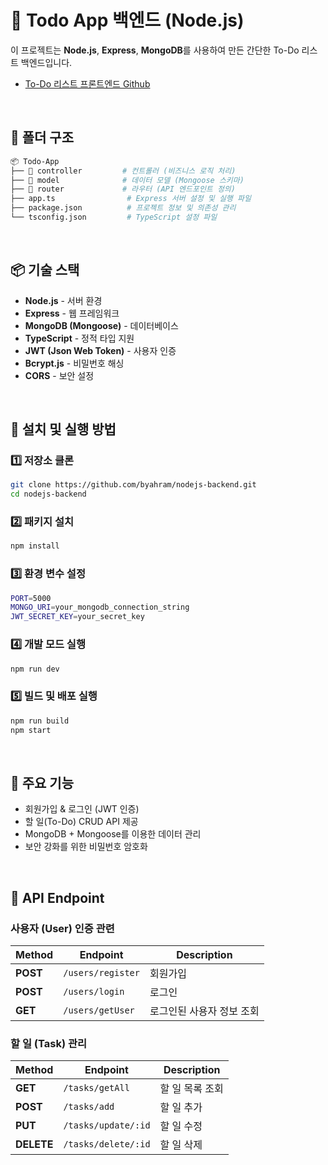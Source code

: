 # 📝 Todo App 백엔드 (Node.js)

이 프로젝트는 **Node.js**, **Express**, **MongoDB**를 사용하여 만든 간단한 To-Do 리스트 백엔드입니다.

- [To-Do 리스트 프론트엔드 Github](https://github.com/byahram/react-todo-app)

<br>

## 📂 폴더 구조

```bash
📦 Todo-App
├── 📁 controller         # 컨트롤러 (비즈니스 로직 처리)
├── 📁 model              # 데이터 모델 (Mongoose 스키마)
├── 📁 router             # 라우터 (API 엔드포인트 정의)
├── app.ts                # Express 서버 설정 및 실행 파일
├── package.json          # 프로젝트 정보 및 의존성 관리
└── tsconfig.json         # TypeScript 설정 파일
```

<br>

## 📦 기술 스택

- **Node.js** - 서버 환경
- **Express** - 웹 프레임워크
- **MongoDB (Mongoose)** - 데이터베이스
- **TypeScript** - 정적 타입 지원
- **JWT (Json Web Token)** - 사용자 인증
- **Bcrypt.js** - 비밀번호 해싱
- **CORS** - 보안 설정

<br>

## 🚀 설치 및 실행 방법

### 1️⃣ 저장소 클론

```sh
git clone https://github.com/byahram/nodejs-backend.git
cd nodejs-backend
```

### 2️⃣ 패키지 설치

```sh
npm install
```

### 3️⃣ 환경 변수 설정

```sh
PORT=5000
MONGO_URI=your_mongodb_connection_string
JWT_SECRET_KEY=your_secret_key
```

### 4️⃣ 개발 모드 실행

```sh
npm run dev
```

### 5️⃣ 빌드 및 배포 실행

```sh
npm run build
npm start
```

<br>

## 📌 주요 기능

- 회원가입 & 로그인 (JWT 인증)
- 할 일(To-Do) CRUD API 제공
- MongoDB + Mongoose를 이용한 데이터 관리
- 보안 강화를 위한 비밀번호 암호화

<br>

## 📜 API Endpoint

### 사용자 (User) 인증 관련

| Method   | Endpoint          | Description               |
| -------- | ----------------- | ------------------------- |
| **POST** | `/users/register` | 회원가입                  |
| **POST** | `/users/login`    | 로그인                    |
| **GET**  | `/users/getUser`  | 로그인된 사용자 정보 조회 |

### 할 일 (Task) 관리

| Method     | Endpoint            | Description     |
| ---------- | ------------------- | --------------- |
| **GET**    | `/tasks/getAll`     | 할 일 목록 조회 |
| **POST**   | `/tasks/add`        | 할 일 추가      |
| **PUT**    | `/tasks/update/:id` | 할 일 수정      |
| **DELETE** | `/tasks/delete/:id` | 할 일 삭제      |

<br>
